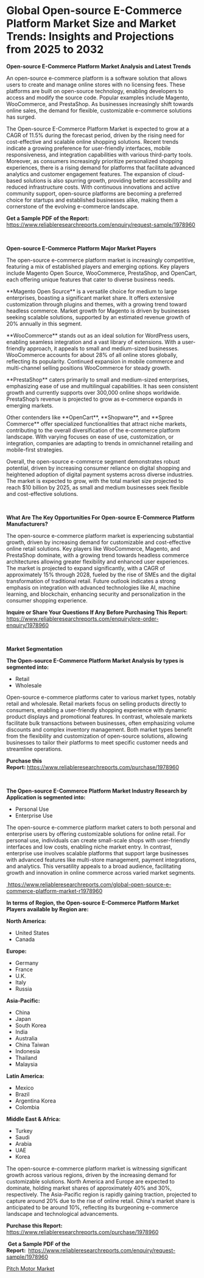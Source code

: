 <p><h1>Global Open-source E-Commerce Platform Market Size and Market Trends: Insights and Projections from 2025 to 2032</h1></p><p><strong>Open-source E-Commerce Platform Market Analysis and Latest Trends</strong></p>
<p><p>An open-source e-commerce platform is a software solution that allows users to create and manage online stores with no licensing fees. These platforms are built on open-source technology, enabling developers to access and modify the source code. Popular examples include Magento, WooCommerce, and PrestaShop. As businesses increasingly shift towards online sales, the demand for flexible, customizable e-commerce solutions has surged.</p><p>The Open-source E-Commerce Platform Market is expected to grow at a CAGR of 11.5% during the forecast period, driven by the rising need for cost-effective and scalable online shopping solutions. Recent trends indicate a growing preference for user-friendly interfaces, mobile responsiveness, and integration capabilities with various third-party tools. Moreover, as consumers increasingly prioritize personalized shopping experiences, there is a rising demand for platforms that facilitate advanced analytics and customer engagement features. The expansion of cloud-based solutions is also spurring growth, providing better accessibility and reduced infrastructure costs. With continuous innovations and active community support, open-source platforms are becoming a preferred choice for startups and established businesses alike, making them a cornerstone of the evolving e-commerce landscape.</p></p>
<p><strong>Get a Sample PDF of the Report:&nbsp;</strong> <a href="https://www.reliableresearchreports.com/enquiry/request-sample/1978960?utm_campaign=3579&utm_medium=2&utm_source=Github&utm_content=ia&utm_term=28032025&utm_id=open-source-e-commerce-platform">https://www.reliableresearchreports.com/enquiry/request-sample/1978960</a></p>
<p>&nbsp;</p>
<p><strong>Open-source E-Commerce Platform Major Market Players</strong></p>
<p><p>The open-source e-commerce platform market is increasingly competitive, featuring a mix of established players and emerging options. Key players include Magento Open Source, WooCommerce, PrestaShop, and OpenCart, each offering unique features that cater to diverse business needs.</p><p>**Magento Open Source** is a versatile choice for medium to large enterprises, boasting a significant market share. It offers extensive customization through plugins and themes, with a growing trend toward headless commerce. Market growth for Magento is driven by businesses seeking scalable solutions, supported by an estimated revenue growth of 20% annually in this segment.</p><p>**WooCommerce** stands out as an ideal solution for WordPress users, enabling seamless integration and a vast library of extensions. With a user-friendly approach, it appeals to small and medium-sized businesses. WooCommerce accounts for about 28% of all online stores globally, reflecting its popularity. Continued expansion in mobile commerce and multi-channel selling positions WooCommerce for steady growth.</p><p>**PrestaShop** caters primarily to small and medium-sized enterprises, emphasizing ease of use and multilingual capabilities. It has seen consistent growth and currently supports over 300,000 online shops worldwide. PrestaShop’s revenue is projected to grow as e-commerce expands in emerging markets.</p><p>Other contenders like **OpenCart**, **Shopware**, and **Spree Commerce** offer specialized functionalities that attract niche markets, contributing to the overall diversification of the e-commerce platform landscape. With varying focuses on ease of use, customization, or integration, companies are adapting to trends in omnichannel retailing and mobile-first strategies.</p><p>Overall, the open-source e-commerce segment demonstrates robust potential, driven by increasing consumer reliance on digital shopping and heightened adoption of digital payment systems across diverse industries. The market is expected to grow, with the total market size projected to reach $10 billion by 2025, as small and medium businesses seek flexible and cost-effective solutions.</p></p>
<p>&nbsp;</p>
<p><strong>What Are The Key Opportunities For Open-source E-Commerce Platform Manufacturers?</strong></p>
<p><p>The open-source e-commerce platform market is experiencing substantial growth, driven by increasing demand for customizable and cost-effective online retail solutions. Key players like WooCommerce, Magento, and PrestaShop dominate, with a growing trend towards headless commerce architectures allowing greater flexibility and enhanced user experiences. The market is projected to expand significantly, with a CAGR of approximately 15% through 2028, fueled by the rise of SMEs and the digital transformation of traditional retail. Future outlook indicates a strong emphasis on integration with advanced technologies like AI, machine learning, and blockchain, enhancing security and personalization in the consumer shopping experience.</p></p>
<p><strong>Inquire or Share Your Questions If Any Before Purchasing This Report:</strong> <a href="https://www.reliableresearchreports.com/enquiry/pre-order-enquiry/1978960?utm_campaign=3579&utm_medium=2&utm_source=Github&utm_content=ia&utm_term=28032025&utm_id=open-source-e-commerce-platform">https://www.reliableresearchreports.com/enquiry/pre-order-enquiry/1978960</a></p>
<p>&nbsp;</p>
<p><strong>Market Segmentation</strong></p>
<p><strong>The Open-source E-Commerce Platform Market Analysis by types is segmented into:</strong></p>
<p><ul><li>Retail</li><li>Wholesale</li></ul></p>
<p><p>Open-source e-commerce platforms cater to various market types, notably retail and wholesale. Retail markets focus on selling products directly to consumers, enabling a user-friendly shopping experience with dynamic product displays and promotional features. In contrast, wholesale markets facilitate bulk transactions between businesses, often emphasizing volume discounts and complex inventory management. Both market types benefit from the flexibility and customization of open-source solutions, allowing businesses to tailor their platforms to meet specific customer needs and streamline operations.</p></p>
<p><strong>Purchase this Report:&nbsp;</strong><a href="https://www.reliableresearchreports.com/purchase/1978960?utm_campaign=3579&utm_medium=2&utm_source=Github&utm_content=ia&utm_term=28032025&utm_id=open-source-e-commerce-platform">https://www.reliableresearchreports.com/purchase/1978960</a></p>
<p>&nbsp;</p>
<p><strong>The Open-source E-Commerce Platform Market Industry Research by Application is segmented into:</strong></p>
<p><ul><li>Personal Use</li><li>Enterprise Use</li></ul></p>
<p><p>The open-source e-commerce platform market caters to both personal and enterprise users by offering customizable solutions for online retail. For personal use, individuals can create small-scale shops with user-friendly interfaces and low costs, enabling niche market entry. In contrast, enterprise use involves scalable platforms that support large businesses with advanced features like multi-store management, payment integrations, and analytics. This versatility appeals to a broad audience, facilitating growth and innovation in online commerce across varied market segments.</p></p>
<p><a href="https://www.reliableresearchreports.com/global-open-source-e-commerce-platform-market-r1978960?utm_campaign=3579&utm_medium=2&utm_source=Github&utm_content=ia&utm_term=28032025&utm_id=open-source-e-commerce-platform">&nbsp;https://www.reliableresearchreports.com/global-open-source-e-commerce-platform-market-r1978960</a></p>
<p><strong>In terms of Region, the Open-source E-Commerce Platform Market Players available by Region are:</strong></p>
<p>
    <p> <strong> North America: </strong>
        <ul>
            <li>United States</li>
            <li>Canada</li>
        </ul>
        </p> 
    <p> <strong> Europe: </strong>
        <ul>
            <li>Germany</li>
            <li>France</li>
            <li>U.K.</li>
            <li>Italy</li>
            <li>Russia</li>
        </ul>
        </p> 
    <p> <strong> Asia-Pacific: </strong>
        <ul>
            <li>China</li>
            <li>Japan</li>
            <li>South Korea</li>
            <li>India</li>
            <li>Australia</li>
            <li>China Taiwan</li>
            <li>Indonesia</li>
            <li>Thailand</li>
            <li>Malaysia</li>
        </ul>
        </p> 
    <p> <strong> Latin America: </strong>
        <ul>
            <li>Mexico</li>
            <li>Brazil</li>
            <li>Argentina Korea</li>
            <li>Colombia</li>
        </ul>
        </p> 
    <p> <strong> Middle East & Africa: </strong>
        <ul>
            <li>Turkey</li>
            <li>Saudi</li>
            <li>Arabia</li>
            <li>UAE</li>
            <li>Korea</li>
        </ul>
    </p>
    </p>
<p><p>The open-source e-commerce platform market is witnessing significant growth across various regions, driven by the increasing demand for customizable solutions. North America and Europe are expected to dominate, holding market shares of approximately 40% and 30%, respectively. The Asia-Pacific region is rapidly gaining traction, projected to capture around 20% due to the rise of online retail. China's market share is anticipated to be around 10%, reflecting its burgeoning e-commerce landscape and technological advancements.</p></p>
<p><strong>Purchase this Report: </strong><a href="https://www.reliableresearchreports.com/purchase/1978960?utm_campaign=3579&utm_medium=2&utm_source=Github&utm_content=ia&utm_term=28032025&utm_id=open-source-e-commerce-platform">https://www.reliableresearchreports.com/purchase/1978960</a></p>
<p>&nbsp;<strong>Get a Sample PDF of the Report:&nbsp;&nbsp;</strong><a href="https://www.reliableresearchreports.com/enquiry/request-sample/1978960?utm_campaign=3579&utm_medium=2&utm_source=Github&utm_content=ia&utm_term=28032025&utm_id=open-source-e-commerce-platform">https://www.reliableresearchreports.com/enquiry/request-sample/1978960</a></p>
<p><strong></strong></p>
<p><p><a href="https://github.com/lindaopodray/Market-Research-Report-List-1/blob/main/pitch-motor-market.md?utm_campaign=3579&utm_medium=2&utm_source=Github&utm_content=ia&utm_term=28032025&utm_id=open-source-e-commerce-platform">Pitch Motor Market</a></p></p>